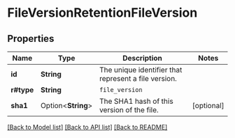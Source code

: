 # FileVersionRetentionFileVersion

## Properties

Name | Type | Description | Notes
------------ | ------------- | ------------- | -------------
**id** | **String** | The unique identifier that represent a file version. | 
**r#type** | **String** | `file_version` | 
**sha1** | Option<**String**> | The SHA1 hash of this version of the file. | [optional]

[[Back to Model list]](../README.md#documentation-for-models) [[Back to API list]](../README.md#documentation-for-api-endpoints) [[Back to README]](../README.md)


